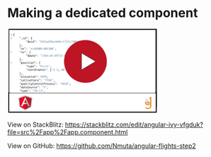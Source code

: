 # Making a dedicated component 


[![](video-player.png)](https://watch.screencastify.com/v/VCdywjSj9sG4clcKRjEK)


View on StackBlitz:
https://stackblitz.com/edit/angular-ivy-vfgduk?file=src%2Fapp%2Fapp.component.html


View on GitHub:
https://github.com/Nmuta/angular-flights-step2






